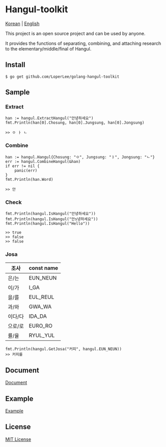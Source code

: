 # Hangul-toolkit
[Korean](https://github.com/LoperLee/golang-hangul-toolkit/blob/master/README-kr.md) | [English](https://github.com/LoperLee/golang-hangul-toolkit/blob/master/README.md)

This project is an open source project and can be used by anyone.

It provides the functions of separating, combining, and attaching research to the elementary/middle/final of Hangul.

## Install

```
$ go get github.com/LoperLee/golang-hangul-toolkit
```

## Sample

### Extract

```
han := hangul.ExtractHangul("안녕하세요")
fmt.Println(han[0].Chosung, han[0].Jungsung, han[0].Jongsung)

>> ㅇ ㅏ ㄴ
```

### Combine

```
han := hangul.Hangul{Chosung: "ㅇ", Jungsung: "ㅏ", Jongsung: "ㄴ"}
err := hangul.CombineHangul(&han)
if err != nil {
	panic(err)
}
fmt.Println(han.Word)

>> 안
```

### Check

```
fmt.Println(hangul.IsHangul("안녕하세요"))
fmt.Println(hangul.IsHangul("안s녕하세요"))
fmt.Println(hangul.IsHangul("Hello"))

>> true
>> false
>> false
```

### Josa

| 조사 | const name |
|------|---------|
|은/는 | EUN_NEUN |
|이/가 | I_GA |
|을/를 | EUL_REUL |
|과/와 | GWA_WA |
|이다/다 | IDA_DA |
|으로/로 | EURO_RO |
|률/율 | RYUL_YUL |

```
fmt.Println(hangul.GetJosa("커피", hangul.EUN_NEUN))
>> 커피를
```

## Document

[Document](https://godoc.org/github.com/LoperLee/golang-hangul-toolkit)

## Example

[Example](https://github.com/LoperLee/golang-hangul-toolkit/blob/master/example/main.go)

## License

[MIT License](https://github.com/LoperLee/golang-hangul-toolkit/blob/master/LICENSE)